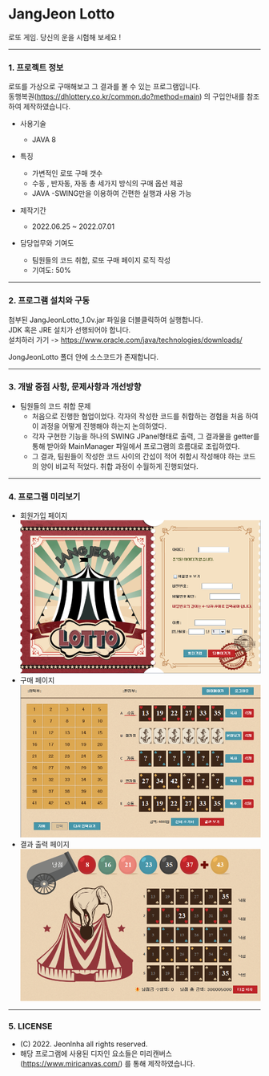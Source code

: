 # JangJeon Lotto
로또 게임. 당신의 운을 시험해 보세요 !
***
### 1. 프로젝트 정보
  로또를 가상으로 구매해보고 그 결과를 볼 수 있는 프로그램입니다.   
  동행복권(https://dhlottery.co.kr/common.do?method=main) 의 구입안내를 참조하여 제작하였습니다.
  
  - 사용기술
    - JAVA 8

  - 특징
    - 가변적인 로또 구매 갯수 
    - 수동 , 반자동, 자동 총 세가지 방식의 구매 옵션 제공
    - JAVA -SWING만을 이용하여 간편한 실행과 사용 가능
 
- 제작기간
  - 2022.06.25 ~ 2022.07.01

- 담당업무와 기여도
  - 팀원들의 코드 취합, 로또 구매 페이지 로직 작성
  - 기여도: 50%


***

### 2. 프로그램 설치와 구동

첨부된 JangJeonLotto_1.0v.jar 파일을 더블클릭하여 실행합니다.   
JDK 혹은 JRE 설치가 선행되어야 합니다.   
  설치하러 가기 -> https://www.oracle.com/java/technologies/downloads/   
   
JongJeonLotto 폴더 안에 소스코드가 존재합니다.

***
### 3. 개발 중점 사항, 문제사항과 개선방향
  - 팀원들의 코드 취합 문제
    - 처음으로 진행한 협업이었다. 각자의 작성한 코드를 취합하는 경험을 처음 하여 이 과정을 어떻게 진행해야 하는지 논의하였다.
    - 각자 구현한 기능을 하나의 SWING JPanel형태로 출력, 그 결과물을 getter를 통해 받아와 MainManager 파일에서 프로그램의 흐름대로 조립하였다.
    - 그 결과, 팀원들이 작성한 코드 사이의 간섭이 적어 취합시 작성해야 하는 코드의 양이 비교적 적었다. 취합 과정이 수월하게 진행되었다.

***

### 4. 프로그램 미리보기
- 회원가입 페이지   
![poster](./img/1.PNG)   
- 구매 페이지   
![poster](./img/2.PNG)   
- 결과 출력 페이지   
![poster](./img/3.PNG)   


***

### 5. LICENSE
- (C) 2022. JeonInha all rights reserved.
- 해당 프로그램에 사용된 디자인 요소들은 미리캔버스(https://www.miricanvas.com/) 를 통해 제작하였습니다.



